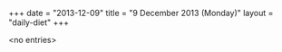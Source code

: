 +++
date = "2013-12-09"
title = "9 December 2013 (Monday)"
layout = "daily-diet"
+++

<p>&lt;no entries&gt;</p>
